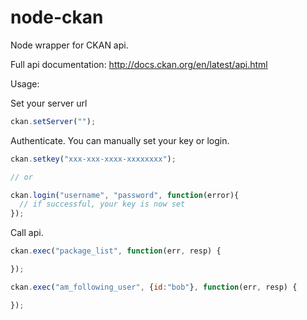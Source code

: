 node-ckan
=========

Node wrapper for CKAN api. 

Full api documentation: http://docs.ckan.org/en/latest/api.html


Usage:

Set your server url

```javascript
ckan.setServer("");
```


Authenticate.  You can manually set your key or login.

```javascript
ckan.setkey("xxx-xxx-xxxx-xxxxxxxx");

// or

ckan.login("username", "password", function(error){
  // if successful, your key is now set
});
```


Call api.

```javascript
ckan.exec("package_list", function(err, resp) {

});

ckan.exec("am_following_user", {id:"bob"}, function(err, resp) {

});
```

